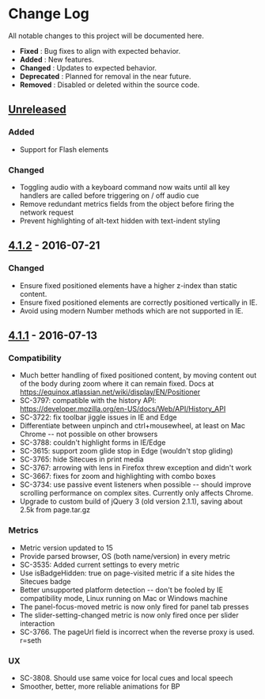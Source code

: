 # Change Log

All notable changes to this project will be documented here.

 - **Fixed**      : Bug fixes to align with expected behavior.
 - **Added**      : New features.
 - **Changed**    : Updates to expected behavior.
 - **Deprecated** : Planned for removal in the near future.
 - **Removed**    : Disabled or deleted within the source code.

## [Unreleased]
### Added
 - Support for Flash elements

### Changed
 - Toggling audio with a keyboard command now waits until all key handlers are called before triggering on / off audio cue
 - Remove redundant metrics fields from the object before firing the network request
 - Prevent highlighting of alt-text hidden with text-indent styling

## [4.1.2] - 2016-07-21
### Changed
 - Ensure fixed positioned elements have a higher z-index than static content.
 - Ensure fixed positioned elements are correctly positioned vertically in IE.
 - Avoid using modern Number methods which are not supported in IE.

## [4.1.1] - 2016-07-13
### Compatibility
 - Much better handling of fixed positioned content, by moving content out of the body during zoom where it can remain fixed. Docs at https://equinox.atlassian.net/wiki/display/EN/Positioner
 - SC-3797: compatible with the history API: https://developer.mozilla.org/en-US/docs/Web/API/History_API
 - SC-3722: fix toolbar jiggle issues in IE and Edge
 - Differentiate between unpinch and ctrl+mousewheel, at least on Mac Chrome -- not possible on other browsers
 - SC-3788: couldn't highlight forms in IE/Edge
 - SC-3615: support zoom glide stop in Edge (wouldn't stop gliding)
 - SC-3765: hide Sitecues in print media
 - SC-3767: arrowing with lens in Firefox threw exception and didn't work
 - SC-3667: fixes for zoom and highlighting with combo boxes
 - SC-3734: use passive event listeners when possible -- should improve scrolling performance on complex sites. Currently only affects Chrome.
 - Upgrade to custom build of jQuery 3 (old version 2.1.1), saving about 2.5k from page.tar.gz

### Metrics
 - Metric version updated to 15
 - Provide parsed browser, OS (both name/version) in every metric
 - SC-3535: Added current settings to every metric
 - Use isBadgeHidden: true on page-visited metric if a site hides the Sitecues badge
 - Better unsupported platform detection -- don't be fooled by IE compatibility mode, Linux running on Mac or Windows machine
 - The panel-focus-moved metric is now only fired for panel tab presses
 - The slider-setting-changed metric is now only fired once per slider interaction
 - SC-3766. The pageUrl field is incorrect when the reverse proxy is used. r=seth

### UX
 - SC-3808. Should use same voice for local cues and local speech
 - Smoother, better, more reliable animations for BP


[Unreleased]: https://bitbucket.org/ai_squared/sitecues-js/commits/branch/dev
[4.1.2]:      https://bitbucket.org/ai_squared/sitecues-js/commits/5b257009e1979cbca9cab6eb53aafe52c8b4d5b2?at=release-4.1
[4.1.1]:      https://bitbucket.org/ai_squared/sitecues-js/commits/c792d3364843a2c1ecee03bbcec3dfdd042b2fd5?at=release-4.1
